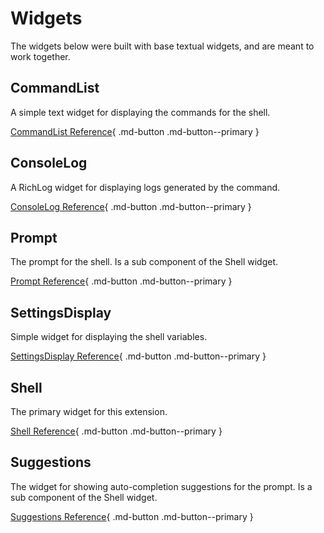 # Widgets

The widgets below were built with base textual widgets, and are meant to work together.

## CommandList
A simple text widget for displaying the commands for the shell.

[CommandList Reference](command_list.md){ .md-button .md-button--primary }


## ConsoleLog
A RichLog widget for displaying logs generated by the command. 

[ConsoleLog Reference](console_log.md){ .md-button .md-button--primary }


## Prompt
The prompt for the shell. Is a sub component of the Shell widget.

[Prompt Reference](prompt.md){ .md-button .md-button--primary }


## SettingsDisplay
Simple widget for displaying the shell variables.

[SettingsDisplay Reference](settings_display.md){ .md-button .md-button--primary }


## Shell
The primary widget for this extension.

[Shell Reference](shell/index.md){ .md-button .md-button--primary }


## Suggestions
The widget for showing auto-completion suggestions for the prompt. Is a sub component of the Shell widget.

[Suggestions Reference](suggestions.md){ .md-button .md-button--primary }